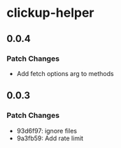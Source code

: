 # clickup-helper

## 0.0.4

### Patch Changes

- Add fetch options arg to methods

## 0.0.3

### Patch Changes

- 93d6f97: ignore files
- 9a3fb59: Add rate limit
